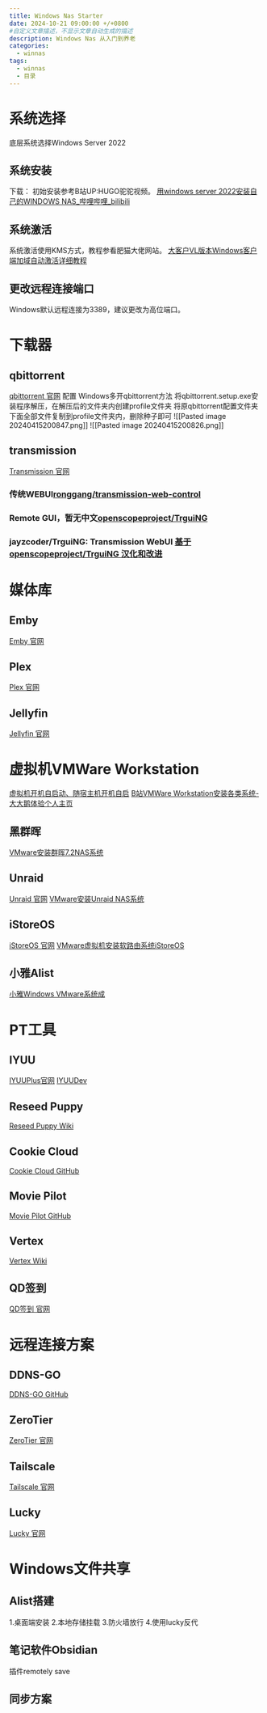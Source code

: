 ```yaml
---
title: Windows Nas Starter
date: 2024-10-21 09:00:00 +/+0800
#自定义文章描述，不显示文章自动生成的描述
description: Windows Nas 从入门到养老
categories:
  - winnas
tags:
  - winnas
  - 目录
---
```


# 系统选择
底层系统选择Windows Server 2022
## 系统安装
下载：
初始安装参考B站UP:HUGO驼驼视频。
[用windows server 2022安装自己的WINDOWS NAS_哔哩哔哩_bilibili](https://www.bilibili.com/video/BV1mr4y1k7cE/?spm_id_from=333.999.0.0)
## 系统激活
系统激活使用KMS方式，教程参看肥猫大佬网站。
[大客户VL版本Windows客户端加域自动激活详细教程](https://www.mr-mao.cn/archives/vl_windows_join_dc_auto_activation.html)
## 更改远程连接端口
Windows默认远程连接为3389，建议更改为高位端口。
# 下载器
## qbittorrent
[qbittorrent 官网](https://www.qbittorrent.org/)
配置
Windows多开qbittorrent方法
将qbittorrent.setup.exe安装程序解压，在解压后的文件夹内创建profile文件夹
将原qbittorrent配置文件夹下面全部文件复制到profile文件夹内，删除种子即可
![[Pasted image 20240415200847.png]]
![[Pasted image 20240415200826.png]]
## transmission
[Transmission 官网](https://transmissionbt.com/)
### 传统WEBUI[ronggang/transmission-web-control](https://github.com/ronggang/transmission-web-control)
### Remote GUI，暂无中文[openscopeproject/TrguiNG](https://github.com/openscopeproject/TrguiNG)
### jayzcoder/TrguiNG: Transmission WebUI [基于 openscopeproject/TrguiNG 汉化和改进 ](https://github.com/jayzcoder/TrguiNG)
# 媒体库
## Emby
[Emby 官网](https://emby.media/)
## Plex
[Plex 官网](https://www.plex.tv/)
## Jellyfin
[Jellyfin 官网](https://jellyfin.org/)
# 虚拟机VMWare Workstation
[虚拟机开机自启动、随宿主机开机自启](https://blog.csdn.net/Dontla/article/details/132762521)
[B站VMWare Workstation安装各类系统-大大鹅体验个人主页](https://space.bilibili.com/517246386)
## 黑群晖
[VMware安装群晖7.2NAS系统](https://www.bilibili.com/video/BV1SN4y1m7F4/?spm_id_from=333.999.0.0)
## Unraid
[Unraid 官网](https://unraid.net/)
[ VMware安装Unraid NAS系统](https://www.bilibili.com/video/BV1QQ4y1M7oG/?spm_id_from=333.999.0.0)
## iStoreOS
[iStoreOS 官网](https://www.istoreos.com/)
[VMware虚拟机安装软路由系统iStoreOS](https://www.cpolar.com/blog/vmware-virtual-machines-install-the-soft-routing-system-istoreos)
## 小雅Alist
[小雅Windows VMware系统成](https://p.kdocs.cn/s/7VXZW6IZABADA)
# PT工具
## IYUU
[IYUUPlus官网](https://www.iyuu.cn)
[IYUUDev](https://doc.iyuu.cn)
## Reseed Puppy
[Reseed Puppy Wiki](https://zxfsadly.gitee.io/reseed-puppy-wiki/)
## Cookie Cloud
[Cookie Cloud GitHub](https://github.com/easychen/CookieCloud)
## Movie Pilot
[Movie Pilot GitHub](https://github.com/jxxghp/MoviePilot)
## Vertex
[Vertex Wiki](https://wiki.vertex.icu/)
## QD签到
[QD签到 官网](https://qd-today.github.io/qd/zh_CN/)
# 远程连接方案
## DDNS-GO
[DDNS-GO GitHub](https://github.com/jeessy2/ddns-go)
## ZeroTier
[ZeroTier 官网](https://my.zerotier.com/)
## Tailscale
[Tailscale 官网](https://tailscale.com/)
## Lucky
[Lucky 官网](https://lucky666.cn/)

# Windows文件共享
## Alist搭建
1.桌面端安装
2.本地存储挂载
3.防火墙放行
4.使用lucky反代
## 笔记软件Obsidian
插件remotely save
## 同步方案
